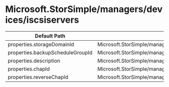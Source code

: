 # Microsoft.StorSimple/managers/devices/iscsiservers

| Default Path | Alias |
|---|---|
| properties.storageDomainId | Microsoft.StorSimple/managers/devices/iscsiservers/storageDomainId |
| properties.backupScheduleGroupId | Microsoft.StorSimple/managers/devices/iscsiservers/backupScheduleGroupId |
| properties.description | Microsoft.StorSimple/managers/devices/iscsiservers/description |
| properties.chapId | Microsoft.StorSimple/managers/devices/iscsiservers/chapId |
| properties.reverseChapId | Microsoft.StorSimple/managers/devices/iscsiservers/reverseChapId |

